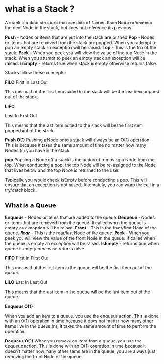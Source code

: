 # what is a Stack ?
A stack is a data structure that consists of Nodes. Each Node references the next Node in the stack, but does not reference its previous.


**Push** - Nodes or items that are put into the stack are pushed
**Pop** - Nodes or items that are removed from the stack are popped. When you attempt to pop an empty stack an exception will be raised.
**Top** - This is the top of the stack.
**Peek** - When you peek you will view the value of the top Node in the stack. When you attempt to peek an empty stack an exception will be raised.
**IsEmpty** - returns true when stack is empty otherwise returns false.



Stacks follow these concepts:


**FILO**
First In Last Out

This means that the first item added in the stack will be the last item popped out of the stack.

**LIFO**

Last In First Out

This means that the last item added to the stack will be the first item popped out of the stack.

**Push O(1)**
Pushing a Node onto a stack will always be an O(1) operation. This is because it takes the same amount of time no matter how many Nodes (n) you have in the stack.


**pop**
Popping a Node off a stack is the action of removing a Node from the top. When conducting a pop, the top Node will be re-assigned to the Node that lives below and the top Node is returned to the user.

Typically, you would check isEmpty before conducting a pop. This will ensure that an exception is not raised. Alternately, you can wrap the call in a try/catch block.




## What is a Queue

**Enqueue** - Nodes or items that are added to the queue.
**Dequeue** - Nodes or items that are removed from the queue. If called when the queue is empty an exception will be raised.
**Front** - This is the front/first Node of the queue.
***Rear*** - This is the rear/last Node of the queue.
**Peek** - When you peek you will view the value of the front Node in the queue. If called when the queue is empty an exception will be raised.
**IsEmpty** - returns true when queue is empty otherwise returns false.






**FIFO**
First In First Out

This means that the first item in the queue will be the first item out of the queue.

**LILO**
Last In Last Out

This means that the last item in the queue will be the last item out of the queue.


**Enqueue O(1)**

When you add an item to a queue, you use the enqueue action. This is done with an O(1) operation in time because it does not matter how many other items live in the queue (n); it takes the same amount of time to perform the operation.


**Dequeue O(1)**
When you remove an item from a queue, you use the dequeue action. This is done with an O(1) operation in time because it doesn’t matter how many other items are in the queue, you are always just removing the front Node of the queue.